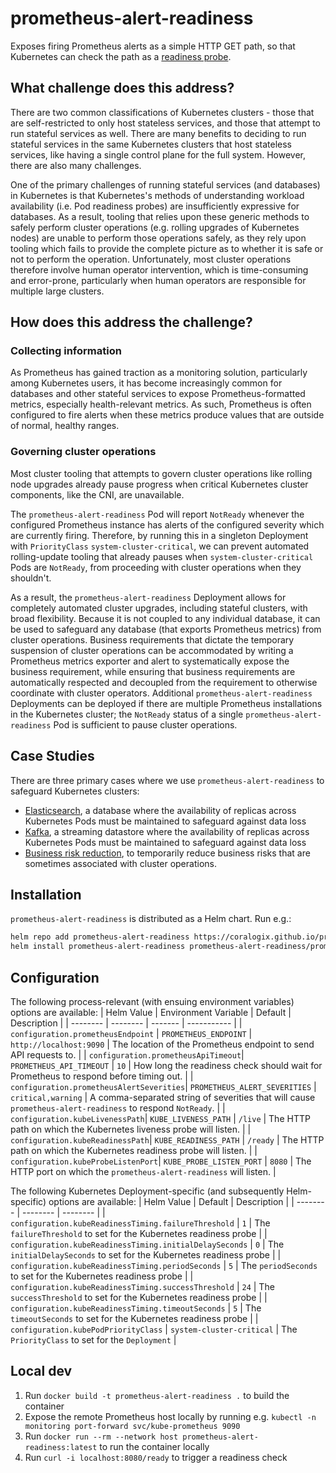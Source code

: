 # prometheus-alert-readiness
Exposes firing Prometheus alerts as a simple HTTP GET path, so that Kubernetes
can check the path as a [readiness probe].

[readiness probe]: https://kubernetes.io/docs/tasks/configure-pod-container/configure-liveness-readiness-startup-probes/#define-readiness-probes

## What challenge does this address?
There are two common classifications of Kubernetes clusters - those that are
self-restricted to only host stateless services, and those that attempt to run
stateful services as well. There are many benefits to deciding to run stateful
services in the same Kubernetes clusters that host stateless services, like
having a single control plane for the full system. However, there are also many
challenges.

One of the primary challenges of running stateful services (and databases) in
Kubernetes is that Kubernetes's methods of understanding workload availability
(i.e. Pod readiness probes) are insufficiently expressive for databases. As a
result, tooling that relies upon these generic methods to safely perform
cluster operations (e.g. rolling upgrades of Kubernetes nodes) are unable to
perform those operations safely, as they rely upon tooling which fails to
provide the complete picture as to whether it is safe or not to perform the
operation. Unfortunately, most cluster operations therefore involve human
operator intervention, which is time-consuming and error-prone, particularly
when human operators are responsible for multiple large clusters.

## How does this address the challenge?

### Collecting information
As Prometheus has gained traction as a monitoring solution, particularly among
Kubernetes users, it has become increasingly common for databases and other
stateful services to expose Prometheus-formatted metrics, especially
health-relevant metrics. As such, Prometheus is often configured to fire alerts
when these metrics produce values that are outside of normal, healthy ranges.

### Governing cluster operations
Most cluster tooling that attempts to govern cluster operations like rolling
node upgrades already pause progress when critical Kubernetes cluster
components, like the CNI, are unavailable.

The `prometheus-alert-readiness` Pod will report `NotReady` whenever the
configured Prometheus instance has alerts of the configured severity which are
currently firing. Therefore, by running this in a singleton Deployment with
`PriorityClass` `system-cluster-critical`, we can prevent automated
rolling-update tooling that already pauses when `system-cluster-critical` Pods
are `NotReady`, from proceeding with cluster operations when they shouldn't.

As a result, the `prometheus-alert-readiness` Deployment allows for completely
automated cluster upgrades, including stateful clusters, with broad
flexibility. Because it is not coupled to any individual database, it can be
used to safeguard any database (that exports Prometheus metrics) from cluster
operations. Business requirements that dictate the temporary suspension of
cluster operations can be accommodated by writing a Prometheus metrics exporter
and alert to systematically expose the business requirement, while ensuring
that business requirements are automatically respected and decoupled from the
requirement to otherwise coordinate with cluster operators. Additional
`prometheus-alert-readiness` Deployments can be deployed if there are multiple
Prometheus installations in the Kubernetes cluster; the `NotReady` status of
a single `prometheus-alert-readiness` Pod is sufficient to pause cluster
operations.

## Case Studies
There are three primary cases where we use `prometheus-alert-readiness` to
safeguard Kubernetes clusters:

* [Elasticsearch][study-elasticsearch], a database where the availability of
replicas across Kubernetes Pods must be maintained to safeguard against data
loss
* [Kafka][study-kafka], a streaming datastore where the availability of
replicas across Kubernetes Pods must be maintained to safeguard against data
loss
* [Business risk reduction][study-risk], to temporarily reduce business risks
that are sometimes associated with cluster operations.

[study-elasticsearch]: /docs/case-studies/elasticsearch.md
[study-kafka]: /docs/case-studies/kafka.md
[study-risk]: /docs/case-studies/business-risk.md

## Installation
`prometheus-alert-readiness` is distributed as a Helm chart. Run e.g.:
```bash
helm repo add prometheus-alert-readiness https://coralogix.github.io/prometheus-alert-readiness/chart-repo
helm install prometheus-alert-readiness prometheus-alert-readiness/prometheus-alert-readiness
```

## Configuration
The following process-relevant (with ensuing environment variables) options
are available:
| Helm Value | Environment Variable | Default | Description |
| -------- | -------- | ------- | ----------- |
| `configuration.prometheusEndpoint` | `PROMETHEUS_ENDPOINT` | `http://localhost:9090` | The location of the Prometheus endpoint to send API requests to. |
| `configuration.prometheusApiTimeout`| `PROMETHEUS_API_TIMEOUT` | `10` | How long the readiness check should wait for Prometheus to respond before timing out. |
| `configuration.prometheusAlertSeverities`| `PROMETHEUS_ALERT_SEVERITIES` | `critical,warning` | A comma-separated string of severities that will cause `prometheus-alert-readiness` to respond `NotReady`. |
| `configuration.kubeLivenessPath`| `KUBE_LIVENESS_PATH` | `/live` | The HTTP path on which the Kubernetes liveness probe will listen. |
| `configuration.kubeReadinessPath`| `KUBE_READINESS_PATH` | `/ready` | The HTTP path on which the Kubernetes readiness probe will listen. |
| `configuration.kubeProbeListenPort`| `KUBE_PROBE_LISTEN_PORT` | `8080` | The HTTP port on which the `prometheus-alert-readiness` will listen. |

The following Kubernetes Deployment-specific (and subsequently Helm-specific)
options are available:
| Helm Value | Default | Description |
| -------- | -------- | -------- |
| `configuration.kubeReadinessTiming.failureThreshold` | `1` | The `failureThreshold` to set for the Kubernetes readiness probe |
| `configuration.kubeReadinessTiming.initialDelaySeconds` | `0` | The `initialDelaySeconds` to set for the Kubernetes readiness probe |
| `configuration.kubeReadinessTiming.periodSeconds` | `5` | The `periodSeconds` to set for the Kubernetes readiness probe |
| `configuration.kubeReadinessTiming.successThreshold` | `24` | The `successThreshold` to set for the Kubernetes readiness probe |
| `configuration.kubeReadinessTiming.timeoutSeconds` | `5` | The `timeoutSeconds` to set for the Kubernetes readiness probe |
| `configuration.kubePodPriorityClass` | `system-cluster-critical` | The `PriorityClass` to set for the `Deployment` |

## Local dev
1. Run `docker build -t prometheus-alert-readiness .` to build the container
2. Expose the remote Prometheus host locally by running e.g. `kubectl -n monitoring port-forward svc/kube-prometheus 9090`
3. Run `docker run --rm --network host prometheus-alert-readiness:latest` to run the container locally
4. Run `curl -i localhost:8080/ready` to trigger a readiness check

